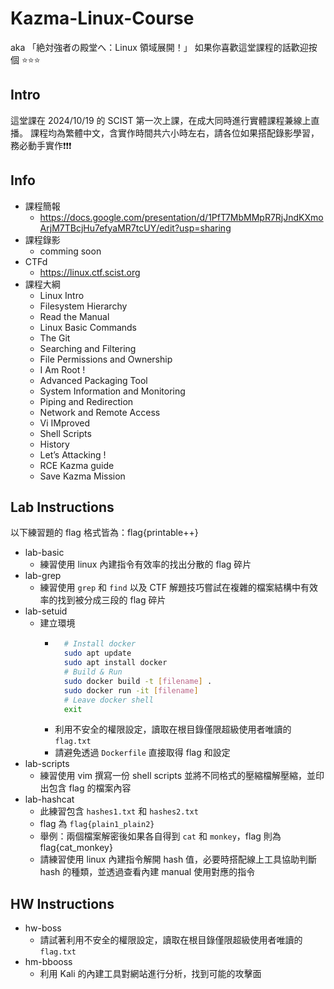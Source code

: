 # Kazma-Linux-Course
aka 「絶対強者の殿堂へ：Linux 領域展開！」
如果你喜歡這堂課程的話歡迎按個 ⭐️⭐️⭐️

## Intro
這堂課在 2024/10/19 的 SCIST 第一次上課，在成大同時進行實體課程兼線上直播。
課程均為繁體中文，含實作時間共六小時左右，請各位如果搭配錄影學習，務必動手實作❗️❗️❗️

## Info 
- 課程簡報
  - https://docs.google.com/presentation/d/1PfT7MbMMpR7RjJndKXmoArjM7TBcjHu7efyaMR7tcUY/edit?usp=sharing
- 課程錄影
  - comming soon 
- CTFd
  - https://linux.ctf.scist.org
- 課程大綱
  - Linux Intro
  - Filesystem Hierarchy
  - Read the Manual
  - Linux Basic Commands
  - The Git
  - Searching and Filtering
  - File Permissions and Ownership
  - I Am Root !
  - Advanced Packaging Tool
  - System Information and Monitoring
  - Piping and Redirection
  - Network and Remote Access
  - Vi IMproved
  - Shell Scripts
  - History 
  - Let’s Attacking !
  - RCE Kazma guide
  - Save Kazma Mission

## Lab Instructions
以下練習題的 flag 格式皆為：flag{printable++}
- lab-basic
  - 練習使用 linux 內建指令有效率的找出分散的 flag 碎片
- lab-grep
  - 練習使用 `grep` 和 `find` 以及 CTF 解題技巧嘗試在複雜的檔案結構中有效率的找到被分成三段的 flag 碎片
- lab-setuid
  - 建立環境
    - ```bash
        # Install docker 
        sudo apt update
        sudo apt install docker 
        # Build & Run 
        sudo docker build -t [filename] .
        sudo docker run -it [filename]
        # Leave docker shell 
        exit
        ```
    - 利用不安全的權限設定，讀取在根目錄僅限超級使用者唯讀的 `flag.txt`
    - 請避免透過 `Dockerfile` 直接取得 flag 和設定
- lab-scripts
  - 練習使用 vim 撰寫一份 shell scripts 並將不同格式的壓縮檔解壓縮，並印出包含 flag 的檔案內容
- lab-hashcat 
  - 此練習包含 `hashes1.txt` 和 `hashes2.txt`
  - flag 為 `flag{plain1_plain2}`
  - 舉例：兩個檔案解密後如果各自得到 `cat` 和 `monkey`，flag 則為 flag{cat_monkey}
  - 請練習使用 linux 內建指令解開 hash 值，必要時搭配線上工具協助判斷 hash 的種類，並透過查看內建 manual 使用對應的指令
 
## HW Instructions
- hw-boss
  - 請試著利用不安全的權限設定，讀取在根目錄僅限超級使用者唯讀的 `flag.txt`
- hm-bbooss
  - 利用 Kali 的內建工具對網站進行分析，找到可能的攻擊面 
